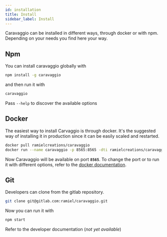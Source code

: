 ```yaml
---
id: installation
title: Install
sidebar_label: Install
---
```


Caravaggio can be installed in different ways, through docker or with npm. Depending on your needs you find here your way.

## Npm

You can install caravaggio globally with

```bash
npm install -g caravaggio
```

and then run it with

```bash
caravaggio
```

Pass `--help` to discover the available options

## Docker

The easiest way to install Carvaggio is through docker. It's the suggested way of installing it in production since it can be easily scaled and restarted.

```bash
docker pull ramielcreations/caravaggio
docker run --name caravaggio -p 8565:8565 -dti ramielcreations/caravaggio
```

Now Caravaggio will be available on port **`8565`**. To change the port or to run it with different options, refer to the [docker documentation](https://store.docker.com/community/images/ramielcreations/caravaggio).
## Git

Developers can clone from the gitlab repository.

```bash
git clone git@gitlab.com:ramiel/caravaggio.git
```

Now you can run it with

```bash
npm start
```

Refer to the developer documentation (_not yet available_)